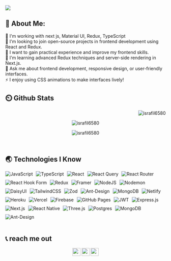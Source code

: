 <a href="https://www.facebook.com/israfil6580/">
<img src="https://github.com/mir-hussain/mir-hussain/assets/114576715/78b0a1a4-c013-4635-a023-9e3c78a52bbc" />
</a>
<br/>

## 💫 About Me:

🔭 I'm working with next js, Material UI, Redux, TypeScript
<br>👯 I'm looking to join open-source projects in frontend development using React and Redux.<br>🤝 I want to gain practical experience and improve my frontend skills.<br>🌱 I'm learning advanced Redux techniques and server-side rendering in Next.js.<br>💬 Ask me about frontend development, responsive design, or user-friendly interfaces.<br>⚡ I enjoy using CSS animations to make interfaces lively!<br>

## ⏲️ Github Stats

<div align="center">
<p align="right"> <img src="https://komarev.com/ghpvc/?username=israfil6580&label=Profile%20views&color=0e75b6&style=flat" alt="israfil6580" /> </p>
<p><img align="center" src="https://github-readme-streak-stats.herokuapp.com/?user=israfil6580&theme=react&hide_border=true&background=0D1117&stroke=0D1117&fire=FF1CF7&sideLabels=00F0FF&currStreakNum=FF1CF7&ring=FF1CF7&currStreakLabel=FF1CF7&sideNums=00F0FF" alt="israfil6580" /></p>
<p><img align="center" src="https://github-readme-stats.vercel.app/api?username=israfil6580&theme=dark&hide_border=true&include_all_commits=false&count_private=false" alt="israfil6580" /></p>
</div>
<br/>

## 🌏 Technologies I Know
<div style="display: flex; flex-wrap: wrap; gap: 10px;">
    <img src="https://img.shields.io/badge/javascript-%23323330.svg?style=for-the-badge&logo=javascript&logoColor=%23F7DF1E" alt="JavaScript">
    <img src="https://img.shields.io/badge/typescript-%23007ACC.svg?style=for-the-badge&logo=typescript&logoColor=white" alt="TypeScript">
    <img src="https://img.shields.io/badge/react-%2320232a.svg?style=for-the-badge&logo=react&logoColor=%2361DAFB" alt="React">
    <img src="https://img.shields.io/badge/-React%20Query-FF4154?style=for-the-badge&logo=react%20query&logoColor=white" alt="React Query">
    <img src="https://img.shields.io/badge/React_Router-CA4245?style=for-the-badge&logo=react-router&logoColor=white" alt="React Router">
    <img src="https://img.shields.io/badge/React%20Hook%20Form-%23EC5990.svg?style=for-the-badge&logo=reacthookform&logoColor=white" alt="React Hook Form">
    <img src="https://img.shields.io/badge/redux-%23593d88.svg?style=for-the-badge&logo=redux&logoColor=white" alt="Redux">
    <img src="https://img.shields.io/badge/Framer-black?style=for-the-badge&logo=framer&logoColor=blue" alt="Framer">
    <img src="https://img.shields.io/badge/node.js-6DA55F?style=for-the-badge&logo=node.js&logoColor=white" alt="NodeJS">
    <img src="https://img.shields.io/badge/NODEMON-%23323330.svg?style=for-the-badge&logo=nodemon&logoColor=%BBDEAD" alt="Nodemon">
    <img src="https://img.shields.io/badge/daisyui-5A0EF8?style=for-the-badge&logo=daisyui&logoColor=white" alt="DaisyUI">
    <img src="https://img.shields.io/badge/tailwindcss-%2338B2AC.svg?style=for-the-badge&logo=tailwind-css&logoColor=white" alt="TailwindCSS">
    <img src="https://img.shields.io/badge/zod-%233068b7.svg?style=for-the-badge&logo=zod&logoColor=white" alt="Zod">
    <img src="https://img.shields.io/badge/-AntDesign-%230170FE?style=for-the-badge&logo=ant-design&logoColor=white" alt="Ant-Design">
    <img src="https://img.shields.io/badge/MongoDB-%234ea94b.svg?style=for-the-badge&logo=mongodb&logoColor=white" alt="MongoDB">
    <img src="https://img.shields.io/badge/netlify-%23000000.svg?style=for-the-badge&logo=netlify&logoColor=#00C7B7" alt="Netlify">
    <img src="https://img.shields.io/badge/heroku-%23430098.svg?style=for-the-badge&logo=heroku&logoColor=white" alt="Heroku">
    <img src="https://img.shields.io/badge/vercel-%23000000.svg?style=for-the-badge&logo=vercel&logoColor=white" alt="Vercel">
    <img src="https://img.shields.io/badge/firebase-%23039BE5.svg?style=for-the-badge&logo=firebase" alt="Firebase">
    <img src="https://img.shields.io/badge/github%20pages-121013?style=for-the-badge&logo=github&logoColor=white" alt="GitHub Pages">
    <img src="https://img.shields.io/badge/JWT-black?style=for-the-badge&logo=JSON%20web%20tokens" alt="JWT">
    <img src="https://img.shields.io/badge/express.js-%23404d59.svg?style=for-the-badge&logo=express&logoColor=%2361DAFB" alt="Express.js">
    <img src="https://img.shields.io/badge/Next-black?style=for-the-badge&logo=next.js&logoColor=white" alt="Next.js">
    <img src="https://img.shields.io/badge/react_native-%2320232a.svg?style=for-the-badge&logo=react&logoColor=%2361DAFB" alt="React Native">
    <img src="https://img.shields.io/badge/threejs-black?style=for-the-badge&logo=three.js&logoColor=white" alt="Three.js">
    <img src="https://img.shields.io/badge/postgres-%23316192.svg?style=for-the-badge&logo=postgresql&logoColor=white" alt="Postgres">
    <img src="https://img.shields.io/badge/MongoDB-%234ea94b.svg?style=for-the-badge&logo=mongodb&logoColor=white" alt="MongoDB">
    <img src="https://img.shields.io/badge/-AntDesign-%230170FE?style=for-the-badge&logo=ant-design&logoColor=white" alt="Ant-Design">
</div>
<br/>

## 📞 reach me out
<p align="center"><a href="https://x.com/Israfil6580"><img src="https://img.shields.io/badge/twitter-%231DA1F2.svg?&style=for-the-badge&logo=twitter&logoColor=white" height=25></a> <a href="https://www.linkedin.com/in/mdisrafilhossain/"><img src="https://img.shields.io/badge/linkedin-%230077B5.svg?&style=for-the-badge&logo=linkedin&logoColor=white" height=25></a> <a href="https://www.instagram.com/mohammadisrafil6580/"><img src="https://img.shields.io/badge/instagram-%23E4405F.svg?&style=for-the-badge&logo=instagram&logoColor=white" height=25></a> 
</p>

